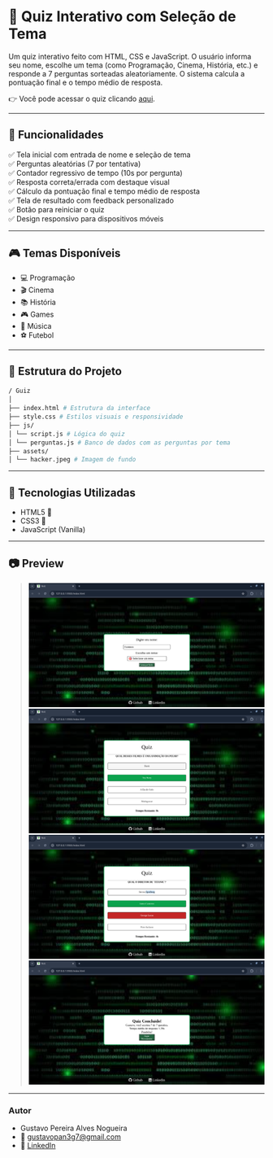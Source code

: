 # 🎯 Quiz Interativo com Seleção de Tema

Um quiz interativo feito com HTML, CSS e JavaScript. O usuário informa seu nome, escolhe um tema (como Programação, Cinema, História, etc.) e responde a 7 perguntas sorteadas aleatoriamente. O sistema calcula a pontuação final e o tempo médio de resposta.

👉 Você pode acessar o quiz clicando [aqui](https://gustavo-nog.github.io/GuizQuiz).

---

## 🚀 Funcionalidades

✅ Tela inicial com entrada de nome e seleção de tema  
✅ Perguntas aleatórias (7 por tentativa)  
✅ Contador regressivo de tempo (10s por pergunta)  
✅ Resposta correta/errada com destaque visual  
✅ Cálculo da pontuação final e tempo médio de resposta  
✅ Tela de resultado com feedback personalizado  
✅ Botão para reiniciar o quiz  
✅ Design responsivo para dispositivos móveis

---

## 🎮 Temas Disponíveis

- 💻 Programação  
- 🎬 Cinema  
- 📚 História  
- 🎮 Games  
- 🎵 Música  
- ⚽ Futebol

---

## 📁 Estrutura do Projeto
```bash
/ Guiz  
│
├── index.html # Estrutura da interface
├── style.css # Estilos visuais e responsividade
├── js/
│ └── script.js # Lógica do quiz
│ └── perguntas.js # Banco de dados com as perguntas por tema
├── assets/
│ └── hacker.jpeg # Imagem de fundo
```


---

## 🧠 Tecnologias Utilizadas

- HTML5 📄
- CSS3  🎨
- JavaScript (Vanilla)

---

## 📷 Preview

> ![Tela Inicial](assets/Tela-Inicial.png)
> ![Tela do Quiz-1](assets/Tela-Resposta-Certa.png)  
> ![Tela do Quiz-2](assets/Tela-do-Quiz-Com-Resposta-Errada.png)  
> ![Tela de Resultados](assets/Tela-de-Resultados.png)  

---

### Autor
- Gustavo Pereira Alves Nogueira
- 📧 gustavopan3g7@gmail.com
- 🔗 [LinkedIn](https://www.linkedin.com/in/gustavo-alves-nogueira)